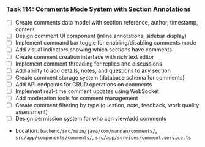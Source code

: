 ### Task 114: Comments Mode System with Section Annotations
- [ ] Create comments data model with section reference, author, timestamp, content
- [ ] Design comment UI component (inline annotations, sidebar display)
- [ ] Implement command bar toggle for enabling/disabling comments mode
- [ ] Add visual indicators showing which sections have comments
- [ ] Create comment creation interface with rich text editor
- [ ] Implement comment threading for replies and discussions
- [ ] Add ability to add details, notes, and questions to any section
- [ ] Create comment storage system (database schema for comments)
- [ ] Add API endpoints for CRUD operations on comments
- [ ] Implement real-time comment updates using WebSocket
- [ ] Add moderation tools for comment management
- [ ] Create comment filtering by type (question, note, feedback, work quality assessment)
- [ ] Design permission system for who can view/add comments
- Location: `backend/src/main/java/com/mannan/comments/`, `src/app/components/comments/`, `src/app/services/comment.service.ts`
